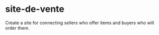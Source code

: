 # site-de-vente
Create a site for connecting sellers who offer items and buyers who will order them.
